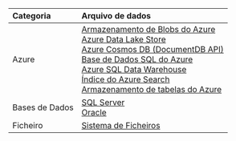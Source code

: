 | **Categoria** | Arquivo de dados | 
| :-------- | :----------- | 
| Azure | [Armazenamento de Blobs do Azure](../articles/data-factory/data-factory-azure-blob-connector.md)<br/>[Azure Data Lake Store](../articles/data-factory/data-factory-azure-datalake-connector.md)<br/>[Azure Cosmos DB (DocumentDB API)](../articles/data-factory/data-factory-azure-documentdb-connector.md)<br/>[Base de Dados SQL do Azure](../articles/data-factory/data-factory-azure-sql-connector.md)<br/>[Azure SQL Data Warehouse](../articles/data-factory/data-factory-azure-sql-data-warehouse-connector.md)<br/>[Índice do Azure Search](../articles/data-factory/data-factory-azure-search-connector.md)<br/>[Armazenamento de tabelas do Azure](../articles/data-factory/data-factory-azure-table-connector.md) | 
| Bases de Dados | [SQL Server](../articles/data-factory/data-factory-sqlserver-connector.md)<br/>[Oracle](../articles/data-factory/data-factory-onprem-oracle-connector.md) | 
| Ficheiro | [Sistema de Ficheiros](../articles/data-factory/data-factory-onprem-file-system-connector.md) |

